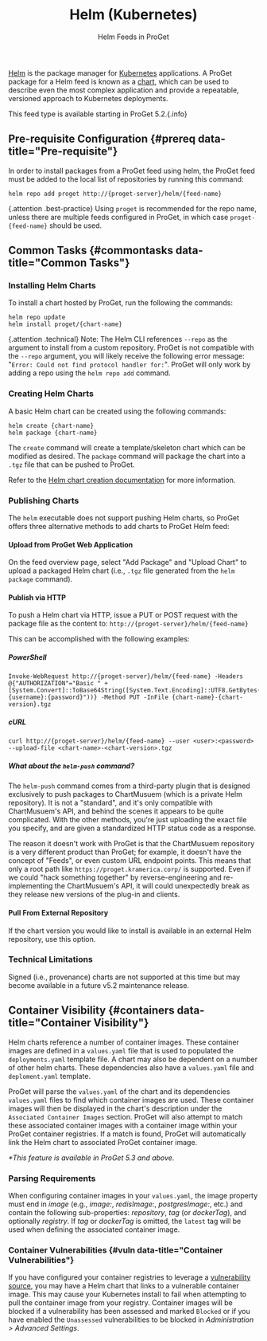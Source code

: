 ﻿---
title: Helm (Kubernetes)
subtitle: Helm Feeds in ProGet
sequence: 500
keywords: proget,feeds,helm,kubernetes
show-headings-in-nav: true
---

[Helm](https://helm.sh/) is the package manager for [Kubernetes](https://kubernetes.io/) applications. A ProGet package for a Helm feed is known as a [chart](https://helm.sh/docs/developing_charts/#charts), which can be used to describe even the most complex application and provide a repeatable, versioned approach to Kubernetes deployments.

This feed type is available starting in ProGet 5.2.{.info}

## Pre-requisite Configuration {#prereq data-title="Pre-requisite"}

In order to install packages from a ProGet feed using helm, the ProGet feed must be added to the local list of repositories by running this command:

```
helm repo add proget http://{proget-server}/helm/{feed-name}
```

{.attention .best-practice} Using `proget` is recommended for the repo name, unless there are multiple feeds configured in ProGet, in which case `proget-{feed-name}` should be used.

## Common Tasks {#commontasks data-title="Common Tasks"}

### Installing Helm Charts

To install a chart hosted by ProGet, run the following the commands: 

```
helm repo update
helm install proget/{chart-name}
```

{.attention .technical} Note: The Helm CLI references `--repo` as the argument to install from a custom repository.  ProGet is not compatible with the `--repo` argument, you will likely receive the following error message: "`Error: Could not find protocol handler for:`". ProGet will only work by adding a repo using the `helm repo add` command.

### Creating Helm Charts

A basic Helm chart can be created using the following commands:

```
helm create {chart-name}
helm package {chart-name}
```

The `create` command will create a template/skeleton chart which can be modified as desired. The `package` command will package the chart into a `.tgz` file that can be pushed to ProGet. 

Refer to the [Helm chart creation documentation](https://helm.sh/docs/using_helm/#creating-your-own-charts) for more information.

### Publishing Charts

The `helm` executable does not support pushing Helm charts, so ProGet offers three alternative methods to add charts to ProGet Helm feed:

#### Upload from ProGet Web Application

On the feed overview page, select "Add Package" and "Upload Chart" to upload a packaged Helm chart (i.e., `.tgz` file generated from the `helm package` command).

#### Publish via HTTP

To push a Helm chart via HTTP, issue a PUT or POST request with the package file as the content to: `http://{proget-server}/helm/{feed-name}`

This can be accomplished with the following examples: 

##### PowerShell

```
Invoke-WebRequest http://{proget-server}/helm/{feed-name} -Headers @{"AUTHORIZATION"="Basic " + [System.Convert]::ToBase64String([System.Text.Encoding]::UTF8.GetBytes("{username}:{password}"))} -Method PUT -InFile {chart-name}-{chart-version}.tgz
```

##### cURL

```
curl http://{proget-server}/helm/{feed-name} --user <user>:<password> --upload-file <chart-name>-<chart-version>.tgz
```

##### What about the  `helm-push` command?

The `helm-push` command comes from a third-party plugin that is designed exclusively to push packages to ChartMusuem (which is a private Helm repository). It is not a "standard", and it's only compatible with ChartMusuem's API, and behind the scenes it appears to be quite complicated. With the other methods, you're just uploading the exact file you specify, and are given a standardized HTTP status code as a response.

The reason it doesn't work with ProGet is that the ChartMusuem repository is a very different product than ProGet; for example, it doesn't have the concept of "Feeds", or even custom URL endpoint points. This means that only a root path like `https://proget.kramerica.corp/` is supported. Even if we could "hack something together" by reverse-engineering and re-implementing the ChartMusuem's API, it will could unexpectedly break as they release new versions of the plug-in and clients.


#### Pull From External Repository

If the chart version you would like to install is available in an external Helm repository, use this option.

### Technical Limitations

Signed (i.e., provenance) charts are not supported at this time but may become available in a future v5.2 maintenance release.

## Container Visibility {#containers data-title="Container Visibility"}

Helm charts reference a number of container images. These container images are defined in a `values.yaml` file that is used to populated the `deployments.yaml` template file. A chart may also be dependent on a number of other helm charts. These dependencies also have a `values.yaml` file and `deploment.yaml` template.

ProGet will parse the `values.yaml` of the chart and its dependencies `values.yaml` files to find which container images are used. These container images will then be displayed in the chart's description under the `Associated Container Images` section. ProGet will also attempt to match these associated container images with a container image within your ProGet container registries. If a match is found, ProGet will automatically link the Helm chart to associated ProGet container image.

_*This feature is available in ProGet 5.3 and above._

### Parsing Requirements

When configuring container images in your `values.yaml`, the image property must end in _image_ (e.g., _image:_, _redisImage:_, _postgresImage:_, etc.) and contain the following sub-properties: _repository_, _tag_ (or _dockerTag_), and optionally _registry_. If _tag_ or _dockerTag_ is omitted, the `latest` tag will be used when defining the associated container image.

### Container Vulnerabilities {#vuln data-title="Container Vulnerabilities"}

If you have configured your container registries to leverage a [vulnerability source](/docs/proget/compliance/vulnerabilities), you may have a Helm chart that links to a vulnerable container image. This may cause your Kubernetes install to fail when attempting to pull the container image from your registry. Container images will be blocked if a vulnerability has been assessed and marked `Blocked` or if you have enabled the `Unassessed` vulnerabilities to be blocked in _Administration > Advanced Settings_.
